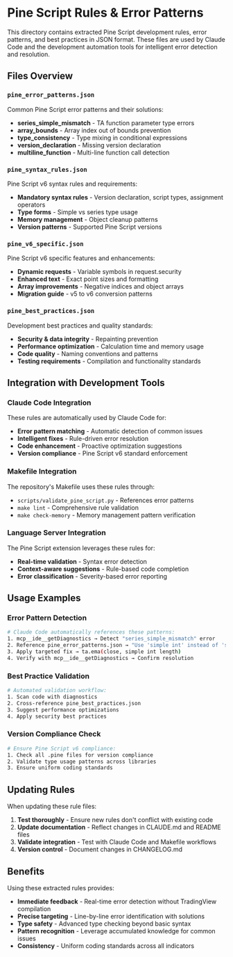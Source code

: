 # Pine Script Rules & Error Patterns

This directory contains extracted Pine Script development rules, error patterns, and best practices in JSON format. These files are used by Claude Code and the development automation tools for intelligent error detection and resolution.

## Files Overview

### `pine_error_patterns.json`
Common Pine Script error patterns and their solutions:
- **series_simple_mismatch** - TA function parameter type errors
- **array_bounds** - Array index out of bounds prevention
- **type_consistency** - Type mixing in conditional expressions
- **version_declaration** - Missing version declaration
- **multiline_function** - Multi-line function call detection

### `pine_syntax_rules.json`
Pine Script v6 syntax rules and requirements:
- **Mandatory syntax rules** - Version declaration, script types, assignment operators
- **Type forms** - Simple vs series type usage
- **Memory management** - Object cleanup patterns
- **Version patterns** - Supported Pine Script versions

### `pine_v6_specific.json`
Pine Script v6 specific features and enhancements:
- **Dynamic requests** - Variable symbols in request.security
- **Enhanced text** - Exact point sizes and formatting
- **Array improvements** - Negative indices and object arrays
- **Migration guide** - v5 to v6 conversion patterns

### `pine_best_practices.json`
Development best practices and quality standards:
- **Security & data integrity** - Repainting prevention
- **Performance optimization** - Calculation time and memory usage
- **Code quality** - Naming conventions and patterns
- **Testing requirements** - Compilation and functionality standards

## Integration with Development Tools

### Claude Code Integration
These rules are automatically used by Claude Code for:
- **Error pattern matching** - Automatic detection of common issues
- **Intelligent fixes** - Rule-driven error resolution
- **Code enhancement** - Proactive optimization suggestions
- **Version compliance** - Pine Script v6 standard enforcement

### Makefile Integration
The repository's Makefile uses these rules through:
- `scripts/validate_pine_script.py` - References error patterns
- `make lint` - Comprehensive rule validation
- `make check-memory` - Memory management pattern verification

### Language Server Integration
The Pine Script extension leverages these rules for:
- **Real-time validation** - Syntax error detection
- **Context-aware suggestions** - Rule-based code completion
- **Error classification** - Severity-based error reporting

## Usage Examples

### Error Pattern Detection
```bash
# Claude Code automatically references these patterns:
1. mcp__ide__getDiagnostics → Detect "series_simple_mismatch" error
2. Reference pine_error_patterns.json → "Use 'simple int' instead of 'series int'"
3. Apply targeted fix → ta.ema(close, simple int length)
4. Verify with mcp__ide__getDiagnostics → Confirm resolution
```

### Best Practice Validation
```bash
# Automated validation workflow:
1. Scan code with diagnostics
2. Cross-reference pine_best_practices.json
3. Suggest performance optimizations
4. Apply security best practices
```

### Version Compliance Check
```bash
# Ensure Pine Script v6 compliance:
1. Check all .pine files for version compliance
2. Validate type usage patterns across libraries
3. Ensure uniform coding standards
```

## Updating Rules

When updating these rule files:

1. **Test thoroughly** - Ensure new rules don't conflict with existing code
2. **Update documentation** - Reflect changes in CLAUDE.md and README files
3. **Validate integration** - Test with Claude Code and Makefile workflows
4. **Version control** - Document changes in CHANGELOG.md

## Benefits

Using these extracted rules provides:
- **Immediate feedback** - Real-time error detection without TradingView compilation
- **Precise targeting** - Line-by-line error identification with solutions
- **Type safety** - Advanced type checking beyond basic syntax
- **Pattern recognition** - Leverage accumulated knowledge for common issues
- **Consistency** - Uniform coding standards across all indicators